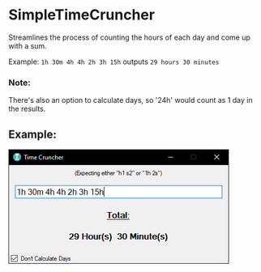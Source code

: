 # SimpleTimeCruncher
Streamlines the process of counting the hours of each day and come up with a sum.

Example: `1h 30m 4h 4h 2h 3h 15h` outputs `29 hours 30 minutes`

### Note:
There's also an option to calculate days, so '24h' would count as 1 day in the results.

## Example:
![Example](example.PNG)